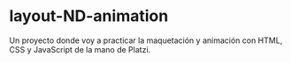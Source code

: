 # layout-ND-animation
Un proyecto donde voy a practicar la maquetación y animación con HTML, CSS y JavaScript de la mano de Platzi.
